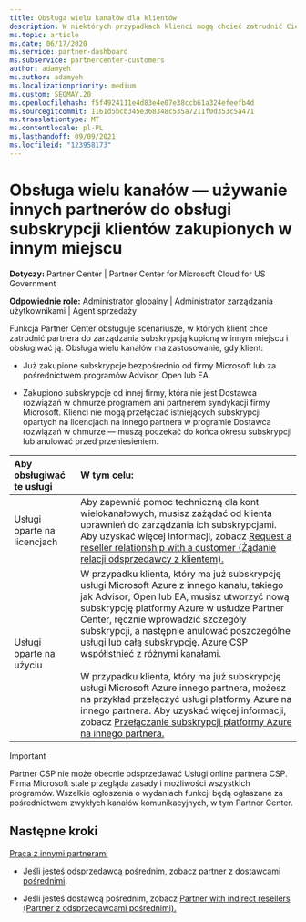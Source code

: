 ```yaml
---
title: Obsługa wielu kanałów dla klientów
description: W niektórych przypadkach klienci mogą chcieć zatrudnić Cię w celu aprowizować i obsługiwać subskrypcję kupioną w innym miejscu.
ms.topic: article
ms.date: 06/17/2020
ms.service: partner-dashboard
ms.subservice: partnercenter-customers
author: adamyeh
ms.author: adamyeh
ms.localizationpriority: medium
ms.custom: SEOMAY.20
ms.openlocfilehash: f5f4924111e4d83e4e07e38ccb61a324efeefb4d
ms.sourcegitcommit: 1161d5bcb345e368348c535a7211f0d353c5a471
ms.translationtype: MT
ms.contentlocale: pl-PL
ms.lasthandoff: 09/09/2021
ms.locfileid: "123958173"
---
```

# <a name="multi-channel-support---using-other-partners-to-support-customer-subscriptions-purchased-elsewhere"></a>Obsługa wielu kanałów — używanie innych partnerów do obsługi subskrypcji klientów zakupionych w innym miejscu

**Dotyczy:** Partner Center | Partner Center for Microsoft Cloud for US Government

**Odpowiednie role:** Administrator globalny | Administrator zarządzania użytkownikami | Agent sprzedaży

Funkcja Partner Center obsługuje scenariusze, w których klient chce zatrudnić partnera do zarządzania subskrypcją kupioną w innym miejscu i obsługiwać ją. Obsługa wielu kanałów ma zastosowanie, gdy klient:

- Już zakupione subskrypcje bezpośrednio od firmy Microsoft lub za pośrednictwem programów Advisor, Open lub EA.

- Zakupiono subskrypcje od innej firmy, która nie jest Dostawca rozwiązań w chmurze programem ani partnerem syndykacji firmy Microsoft. Klienci nie mogą przełączać istniejących subskrypcji opartych na licencjach na innego partnera w programie Dostawca rozwiązań w chmurze — muszą poczekać do końca okresu subskrypcji lub anulować przed przeniesieniem.

|Aby obsługiwać te usługi  | W tym celu: |
|:---------|:---------|
|Usługi oparte na licencjach    | Aby zapewnić pomoc techniczną dla kont wielokanałowych, musisz zażądać od klienta uprawnień do zarządzania ich subskrypcjami. Aby uzyskać więcej informacji, zobacz [Request a reseller relationship with a customer (Żądanie relacji odsprzedawcy z klientem).](request-a-relationship-with-a-customer.md)   |
|Usługi oparte na użyciu     |  W przypadku klienta, który ma już subskrypcję usługi Microsoft Azure z innego kanału, takiego jak Advisor, Open lub EA, musisz utworzyć nową subskrypcję platformy Azure w usłudze Partner Center, ręcznie wprowadzić szczegóły subskrypcji, a następnie anulować poszczególne usługi lub całą subskrypcję. Azure CSP współistnieć z różnymi kanałami.<br/><br/> W przypadku klienta, który ma już subskrypcję usługi Microsoft Azure innego partnera, możesz na przykład przełączyć usługi platformy Azure na innego partnera.  Aby uzyskać więcej informacji, zobacz [Przełączanie subskrypcji platformy Azure na innego partnera.](switch-azure-subscriptions-to-a-different-partner.md) |

> [!IMPORTANT]  
> Partner CSP nie może obecnie odsprzedawać Usługi online partnera CSP. Firma Microsoft stale przegląda zasady i możliwości wszystkich programów. Wszelkie ogłoszenia o wydaniach funkcji będą ogłaszane za pośrednictwem zwykłych kanałów komunikacyjnych, w tym Partner Center.

## <a name="next-steps"></a>Następne kroki

[Praca z innymi partnerami](work-with-other-partners.md)

- Jeśli jesteś odsprzedawcą pośrednim, zobacz [partner z dostawcami pośrednimi](indirect-reseller-tasks-in-partner-center.md).

- Jeśli jesteś dostawcą pośrednim, zobacz [Partner with indirect resellers (Partner z odsprzedawcami pośrednimi).](indirect-provider-tasks-in-partner-center.md)
